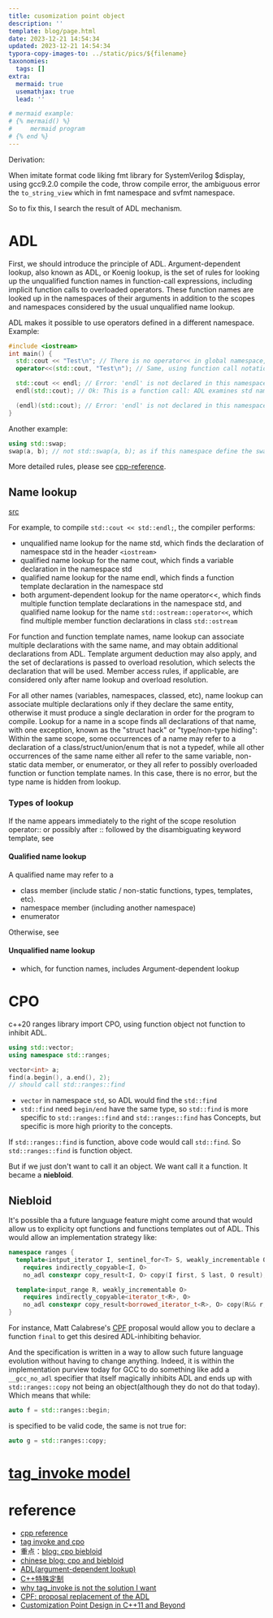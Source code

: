 ```yaml
---
title: cusomization point object
description: ''
template: blog/page.html
date: 2023-12-21 14:54:34
updated: 2023-12-21 14:54:34
typora-copy-images-to: ../static/pics/${filename}
taxonomies:
  tags: []
extra:
  mermaid: true
  usemathjax: true
  lead: ''

# mermaid example: 
# {% mermaid() %}
#     mermaid program
# {% end %}
---
```


Derivation:

When imitate format code liking fmt library for SystemVerilog $display, using gcc9.2.0 compile the code, throw compile error,
the ambiguous error the `to_string_view` which in fmt namespace and svfmt namespace.

So to fix this, I search the result of ADL mechanism.

# ADL

First, we should introduce the principle of ADL. Argument-dependent lookup, also known as ADL, or Koenig lookup, is the set of rules for looking up the unqualified function names in function-call expressions, including implicit function calls to overloaded operators. These function names are looked up in the namespaces of their arguments in addition to the scopes and namespaces considered by the usual unqualified name lookup.

ADL makes it possible to use operators defined in a different namespace. Example:

```cpp
#include <iostream>
int main() {
  std::cout << "Test\n"; // There is no operator<< in global namespace, but ADL examines std namespace because the left argument is in std and finds std::operator<<(std::ostream&, const char*)
  operator<<(std::cout, "Test\n"); // Same, using function call notation.

  std::cout << endl; // Error: 'endl' is not declared in this namespace. This is not a function call to endl(), so ADL does not apply
  endl(std::cout); // Ok: This is a function call: ADL examines std namespace because the argument of endl is in std, and finds std::endl

  (endl)(std::cout); // Error: 'endl' is not declared in this namespace. The sub-expression (endl) is not an unqualified-id
}
```

Another example:
```cpp
using std::swap;
swap(a, b); // not std::swap(a, b); as if this namespace define the swap, first using this namespace swap, not std::swap.
```

More detailed rules, please see [cpp-reference](https://en.cppreference.com/w/cpp/language/adl).

## Name lookup
[src](https://en.cppreference.com/w/cpp/language/lookup)

For example, to compile `std::cout << std::endl;`, the compiler performs:
- unqualified name lookup for the name std, which finds the declaration of namespace std in the header `<iostream>`
- qualified name lookup for the name cout, which finds a variable declaration in the namespace std
- qualified name lookup for the name endl, which finds a function template declaration in the namespace std
- both argument-dependent lookup for the name operator<<, which finds multiple function template declarations in the namespace std, and qualified name lookup for the name `std::ostream::operator<<`, which find multiple member function declarations in class `std::ostream`

For function and function template names, name lookup can associate multiple declarations with the same name, and may obtain additional declarations from ADL. Template argument deduction may also apply, and the set of declarations is passed to overload resolution, which selects the declaration that will be used. Member access rules, if applicable, are considered only after name lookup and overload resolution.

For all other names (variables, namespaces, classed, etc), name lookup can associate multiple declarations only if they declare the same entity, otherwise it must produce a single declaration in order for the program to compile. Lookup for a name in a scope finds all declarations of that name, with one exception, known as the "struct hack" or "type/non-type hiding": Within the same scope, some occurrences of a name may refer to a declaration of a class/struct/union/enum that is not a typedef, while all other occurrences of the same name either all refer to the same variable, non-static data member, or enumerator, or they all refer to possibly overloaded function or function template names. In this case, there is no error, but the type name is hidden from lookup.

### Types of lookup
If the name appears immediately to the right of the scope resolution operator:: or possibly after :: followed by the disambiguating keyword template, see
####  Qualified name lookup
A qualified name may refer to a
- class member (include static / non-static functions, types, templates, etc).
- namespace member (including another namespace)
- enumerator

Otherwise, see
#### Unqualified name lookup
  - which, for function names, includes Argument-dependent lookup

# CPO
c++20 ranges library import CPO, using function object not function to inhibit ADL.

```cpp
using std::vector;
using namespace std::ranges;

vector<int> a;
find(a.begin(), a.end(), 2);
// should call std::ranges::find
```

- `vector` in namespace `std`, so ADL would find the `std::find`
- `std::find` need `begin/end` have the same type, so `std::find` is more specific to `std::ranges::find`
  and `std::ranges::find` has Concepts, but specific is more high priority to the concepts.

If `std::ranges::find` is function, above code would call `std::find`. So `std::ranges::find` is function object.

But if we just don't want to call it an object. We want call it a function. It became a **niebloid**.

## Niebloid
It's possible tha a future language feature might come around that would allow us to explicity opt functions and functions
templates out of ADL. This would allow an implementation strategy like:

```cpp
namespace ranges {
  template<intput_iterator I, sentinel_for<T> S, weakly_incrementable O>
    requires indirectly_copyable<I, O>
    no_adl constexpr copy_result<I, O> copy(I first, S last, O result);

  template<input_range R, weakly_incrementable O>
    requires indirectly_copyable<iterator_t<R>, O>
    no_adl constexpr copy_result<borrowed_iterator_t<R>, O> copy(R&& r, O result);
}
```

For instance, Matt Calabrese's [CPF](https://www.open-std.org/jtc1/sc22/wg21/docs/papers/2018/p1292r0.html) proposal would allow you to declare a function `final` to get this desired ADL-inhibiting behavior.

And the specification is written in a way to allow such future language evolution without having to change anything.
Indeed, it is within the implementation purview today for GCC to do something like add a `__gcc_no_adl` specifier that itself magically inhibits ADL and ends up with `std::ranges::copy` not being an object(although they do not do that today). Which means that while:

```cpp
auto f = std::ranges::begin;
```
is specified to be valid code, the same is not true for:
```cpp
auto g = std::ranges::copy;
```

# [tag_invoke model](https://www.open-std.org/jtc1/sc22/wg21/docs/papers/2019/p1895r0.pdf)


# reference
- [cpp reference](https://en.cppreference.com/w/cpp/ranges/cpo)
- [tag invoke and cpo](https://www.open-std.org/jtc1/sc22/wg21/docs/papers/2019/p1895r0.pdf)
- 重点：[blog: cpo biebloid](https://brevzin.github.io/c++/2020/12/19/cpo-niebloid/)
- [chinese blog: cpo and biebloid](https://mysteriouspreserve.com/blog/2023/04/18/Cpp-CPO-and-Niebloids/)
- [ADL(argument-dependent lookup)](https://en.cppreference.com/w/cpp/language/adl)
- [C++特殊定制](https://zhuanlan.zhihu.com/p/532859426)
- [why tag_invoke is not the solution I want](https://brevzin.github.io/c++/2020/12/01/tag-invoke/)
- [CPF: proposal replacement of the ADL](https://www.open-std.org/jtc1/sc22/wg21/docs/papers/2018/p1292r0.html)
- [Customization Point Design in C++11 and Beyond](http://ericniebler.com/2014/10/21/customization-point-design-in-c11-and-beyond/)